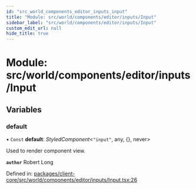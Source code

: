```yaml
---
id: "src_world_components_editor_inputs_input"
title: "Module: src/world/components/editor/inputs/Input"
sidebar_label: "src/world/components/editor/inputs/Input"
custom_edit_url: null
hide_title: true
---
```


# Module: src/world/components/editor/inputs/Input

## Variables

### default

• `Const` **default**: *StyledComponent*<``"input"``, any, {}, never\>

Used to render component view.

**`author`** Robert Long

Defined in: [packages/client-core/src/world/components/editor/inputs/Input.tsx:26](https://github.com/xr3ngine/xr3ngine/blob/2d83606b6/packages/client-core/src/world/components/editor/inputs/Input.tsx#L26)
